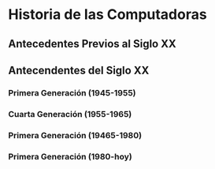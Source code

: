 # Historia de las Computadoras

## Antecedentes Previos al Siglo XX


## Antecendentes del Siglo XX

### Primera Generación (1945-1955)



### Cuarta Generación (1955-1965)



### Primera Generación (19465-1980)



### Primera Generación (1980-hoy)